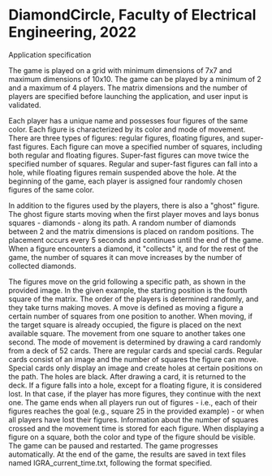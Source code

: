 # DiamondCircle, Faculty of Electrical Engineering, 2022

Application specification

The game is played on a grid with minimum dimensions of 7x7 and maximum dimensions of 10x10. The game can be played by a minimum of 2 and a maximum of 4 players. 
The matrix dimensions and the number of players are specified before launching the application, and user input is validated.

Each player has a unique name and possesses four figures of the same color. 
Each figure is characterized by its color and mode of movement. There are three types of figures: regular figures, floating figures, and super-fast figures. 
Each figure can move a specified number of squares, including both regular and floating figures. 
Super-fast figures can move twice the specified number of squares. 
Regular and super-fast figures can fall into a hole, while floating figures remain suspended above the hole. 
At the beginning of the game, each player is assigned four randomly chosen figures of the same color.

In addition to the figures used by the players, there is also a "ghost" figure. 
The ghost figure starts moving when the first player moves and lays bonus squares - diamonds - along its path. A random number of diamonds between 2 and the matrix dimensions is placed on random positions. The placement occurs every 5 seconds and continues until the end of the game. When a figure encounters a diamond, it "collects" it, and for the rest of the game, the number of squares it can move increases by the number of collected diamonds.

The figures move on the grid following a specific path, as shown in the provided image. In the given example, the starting position is the fourth square of the matrix. The order of the players is determined randomly, and they take turns making moves. A move is defined as moving a figure a certain number of squares from one position to another. When moving, if the target square is already occupied, the figure is placed on the next available square. The movement from one square to another takes one second. The mode of movement is determined by drawing a card randomly from a deck of 52 cards. There are regular cards and special cards. Regular cards consist of an image and the number of squares the figure can move. Special cards only display an image and create holes at certain positions on the path. The holes are black. After drawing a card, it is returned to the deck. If a figure falls into a hole, except for a floating figure, it is considered lost. In that case, if the player has more figures, they continue with the next one. The game ends when all players run out of figures - i.e., each of their figures reaches the goal (e.g., square 25 in the provided example) - or when all players have lost their figures. Information about the number of squares crossed and the movement time is stored for each figure. When displaying a figure on a square, both the color and type of the figure should be visible. The game can be paused and restarted. The game progresses automatically. At the end of the game, the results are saved in text files named IGRA_current_time.txt, following the format specified.

